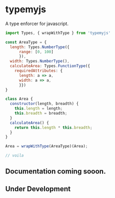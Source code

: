 # typemyjs

A type enforcer for javascript.

```javascript
import Types, { wrapWithType } from 'typemyjs'

const AreaType = {
  length: Types.NumberType({
      range: [0, 100]
      }),
  width: Types.NumberType(),
  calculateArea: Types.FunctionType({
    requiredAttributes: {
      length: a => a,
      width: a => a,
      }})
}

class Area {
  constructor(length, breadth) {
    this.length = length;
    this.breadth = breadth;
  }
  calculateArea() {
    return this.length * this.breadth;
  }
}

Area = wrapWithType(AreaType)(Area);

// voila
```




## Documentation coming sooon.

## Under Development

